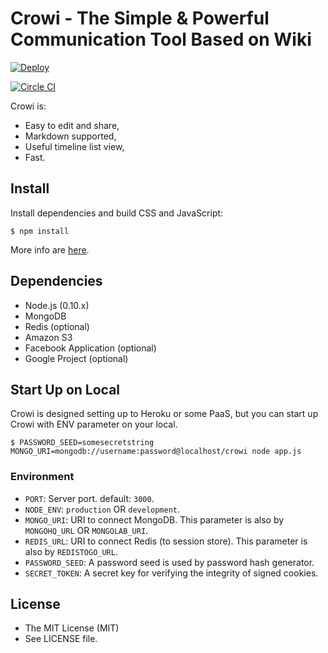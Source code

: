Crowi - The Simple & Powerful Communication Tool Based on Wiki
================================================================


[![Deploy](https://www.herokucdn.com/deploy/button.png)](https://heroku.com/deploy)

[![Circle CI](https://circleci.com/gh/crowi/crowi.svg?style=svg)](https://circleci.com/gh/crowi/crowi)


Crowi is:

* Easy to edit and share,
* Markdown supported,
* Useful timeline list view,
* Fast.


Install
---------

Install dependencies and build CSS and JavaScript:

    $ npm install

More info are [here](doc/index.md).


Dependencies
-------------

* Node.js (0.10.x)
* MongoDB
* Redis (optional)
* Amazon S3
* Facebook Application (optional)
* Google Project (optional)


Start Up on Local
-------------------

Crowi is designed setting up to Heroku or some PaaS, but you can start up Crowi with ENV parameter on your local.

```
$ PASSWORD_SEED=somesecretstring MONGO_URI=mongodb://username:password@localhost/crowi node app.js
```

### Environment


* `PORT`: Server port. default: `3000`.
* `NODE_ENV`: `production` OR `development`.
* `MONGO_URI`: URI to connect MongoDB. This parameter is also by `MONGOHQ_URL` OR `MONGOLAB_URI`.
* `REDIS_URL`: URI to connect Redis (to session store). This parameter is also by `REDISTOGO_URL`.
* `PASSWORD_SEED`: A password seed is used by password hash generator.
* `SECRET_TOKEN`: A secret key for verifying the integrity of signed cookies.


License
---------

* The MIT License (MIT)
* See LICENSE file.
